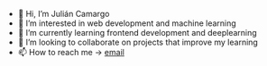 - 👋 Hi, I’m Julián Camargo
- 👀 I’m interested in web development and machine learning
- 🌱 I’m currently learning frontend development and deeplearning
- 💞️ I’m looking to collaborate on projects that improve my learning 
- 📫 How to reach me -> <a href="mailto:julicmrgo@gmail.com">email</a>

<!---
julian87nicolas/julian87nicolas is a ✨ special ✨ repository because its `README.md` (this file) appears on your GitHub profile.
You can click the Preview link to take a look at your changes.
--->
